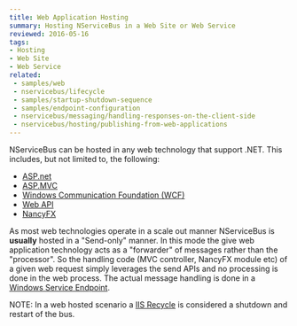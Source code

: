 ```yaml
---
title: Web Application Hosting
summary: Hosting NServiceBus in a Web Site or Web Service
reviewed: 2016-05-16
tags:
- Hosting
- Web Site 
- Web Service
related:
 - samples/web
 - nservicebus/lifecycle
 - samples/startup-shutdown-sequence
 - samples/endpoint-configuration
 - nservicebus/messaging/handling-responses-on-the-client-side
 - nservicebus/hosting/publishing-from-web-applications
---
```



NServiceBus can be hosted in any web technology that support .NET. This includes, but not limited to, the following:

 * [ASP.net](http://www.asp.net/get-started/websites)
 * [ASP.MVC](http://www.asp.net/mvc)
 * [Windows Communication Foundation (WCF)](https://msdn.microsoft.com/en-us/library/ms731082.aspx)
 * [Web API](http://www.asp.net/web-api)
 * [NancyFX](http://nancyfx.org/)

As most web technologies operate in a scale out manner NServiceBus is **usually** hosted in a "Send-only" manner. In this mode the give web application technology acts as a "forwarder" of messages rather than the "processor". So the handling code (MVC controller, NancyFX module etc) of a given web request simply leverages the  send APIs and no processing is done in the web process. The actual message handling is done in a [Windows Service Endpoint](windows-service.md).

NOTE: In a web hosted scenario a [IIS Recycle](https://msdn.microsoft.com/en-us/library/ms525803.aspx) is considered a shutdown and restart of the bus.